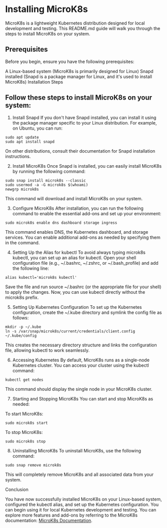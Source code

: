 # Installing MicroK8s

MicroK8s is a lightweight Kubernetes distribution designed for local development and testing. This README.md guide will walk you through the steps to install MicroK8s on your system.

## Prerequisites

Before you begin, ensure you have the following prerequisites:

A Linux-based system (MicroK8s is primarily designed for Linux)
Snapd installed (Snapd is a package manager for Linux, and it's used to install MicroK8s)
Installation Steps

## Follow these steps to install MicroK8s on your system:

1. Install Snapd
If you don't have Snapd installed, you can install it using the package manager specific to your Linux distribution. For example, on Ubuntu, you can run:

```
sudo apt update
sudo apt install snapd
```
On other distributions, consult their documentation for Snapd installation instructions.

2. Install MicroK8s
Once Snapd is installed, you can easily install MicroK8s by running the following command:

```
sudo snap install microk8s --classic
sudo usermod -a -G microk8s $(whoami)
newgrp microk8s
```
This command will download and install MicroK8s on your system.

3. Configure MicroK8s
After installation, you can run the following command to enable the essential add-ons and set up your environment:

```
sudo microk8s enable dns dashboard storage ingress
```
This command enables DNS, the Kubernetes dashboard, and storage services. You can enable additional add-ons as needed by specifying them in the command.

4. Setting Up the Alias for kubectl
To avoid always typing microk8s kubectl, you can set up an alias for kubectl. Open your shell configuration file (e.g., ~/.bashrc, ~/.zshrc, or ~/.bash_profile) and add the following line:

```
alias kubectl='microk8s kubectl'
```
Save the file and run source ~/.bashrc (or the appropriate file for your shell) to apply the changes. Now, you can use kubectl directly without the microk8s prefix.

5. Setting Up Kubernetes Configuration
To set up the Kubernetes configuration, create the ~/.kube directory and symlink the config file as follows:

```
mkdir -p ~/.kube
ln -s /var/snap/microk8s/current/credentials/client.config ~/.kube/config
```
This creates the necessary directory structure and links the configuration file, allowing kubectl to work seamlessly.

6. Accessing Kubernetes
By default, MicroK8s runs as a single-node Kubernetes cluster. You can access your cluster using the kubectl command:

```
kubectl get nodes
```
This command should display the single node in your MicroK8s cluster.

7. Starting and Stopping MicroK8s
You can start and stop MicroK8s as needed:

To start MicroK8s:

```
sudo microk8s start
```
To stop MicroK8s:

```
sudo microk8s stop
```
8. Uninstalling MicroK8s
To uninstall MicroK8s, use the following command:

```
sudo snap remove microk8s
```
This will completely remove MicroK8s and all associated data from your system.

Conclusion

You have now successfully installed MicroK8s on your Linux-based system, configured the kubectl alias, and set up the Kubernetes configuration. You can begin using it for local Kubernetes development and testing. You can explore more features and add-ons by referring to the MicroK8s documentation: [MicroK8s Documentation](https://microk8s.io/docs/getting-started).
